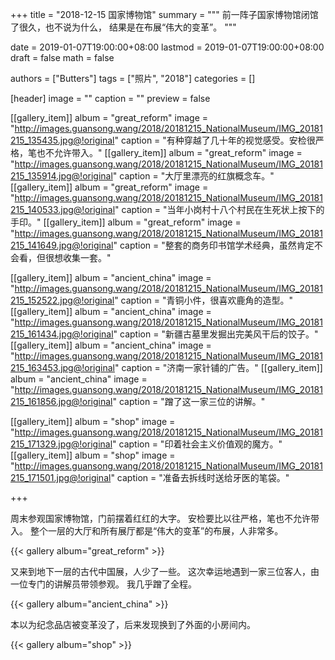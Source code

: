 +++
title = "2018-12-15 国家博物馆"
summary = """
前一阵子国家博物馆闭馆了很久，也不说为什么，
结果是在布展“伟大的变革”。
"""

date = 2019-01-07T19:00:00+08:00
lastmod = 2019-01-07T19:00:00+08:00
draft = false
math = false

authors = ["Butters"]
tags = ["照片", "2018"]
categories = []

[header]
image = ""
caption = ""
preview = false

[[gallery_item]]
album = "great_reform"
image = "http://images.guansong.wang/2018/20181215_NationalMuseum/IMG_20181215_135435.jpg@!original"
caption = "有种穿越了几十年的视觉感受。安检很严格，笔也不允许带入。"
[[gallery_item]]
album = "great_reform"
image = "http://images.guansong.wang/2018/20181215_NationalMuseum/IMG_20181215_135914.jpg@!original"
caption = "大厅里漂亮的红旗概念车。"
[[gallery_item]]
album = "great_reform"
image = "http://images.guansong.wang/2018/20181215_NationalMuseum/IMG_20181215_140533.jpg@!original"
caption = "当年小岗村十八个村民在生死状上按下的手印。"
[[gallery_item]]
album = "great_reform"
image = "http://images.guansong.wang/2018/20181215_NationalMuseum/IMG_20181215_141649.jpg@!original"
caption = "整套的商务印书馆学术经典，虽然肯定不会看，但很想收集一套。"

[[gallery_item]]
album = "ancient_china"
image = "http://images.guansong.wang/2018/20181215_NationalMuseum/IMG_20181215_152522.jpg@!original"
caption = "青铜小件，很喜欢鹿角的造型。"
[[gallery_item]]
album = "ancient_china"
image = "http://images.guansong.wang/2018/20181215_NationalMuseum/IMG_20181215_161434.jpg@!original"
caption = "新疆古墓里发掘出完美风干后的饺子。"
[[gallery_item]]
album = "ancient_china"
image = "http://images.guansong.wang/2018/20181215_NationalMuseum/IMG_20181215_163453.jpg@!original"
caption = "济南一家针铺的广告。"
[[gallery_item]]
album = "ancient_china"
image = "http://images.guansong.wang/2018/20181215_NationalMuseum/IMG_20181215_161856.jpg@!original"
caption = "蹭了这一家三位的讲解。"

[[gallery_item]]
album = "shop"
image = "http://images.guansong.wang/2018/20181215_NationalMuseum/IMG_20181215_171329.jpg@!original"
caption = "印着社会主义价值观的魔方。"
[[gallery_item]]
album = "shop"
image = "http://images.guansong.wang/2018/20181215_NationalMuseum/IMG_20181215_171501.jpg@!original"
caption = "准备去拆线时送给牙医的笔袋。"

+++

周末参观国家博物馆，门前摆着红红的大字。
安检要比以往严格，笔也不允许带入。
整个一层的大厅和所有展厅都是“伟大的变革”的布展，人非常多。

{{< gallery album="great_reform" >}}

又来到地下一层的古代中国展，人少了一些。
这次幸运地遇到一家三位客人，由一位专门的讲解员带领参观。
我几乎蹭了全程。

{{< gallery album="ancient_china" >}}

本以为纪念品店被变革没了，后来发现换到了外面的小房间内。

{{< gallery album="shop" >}}
